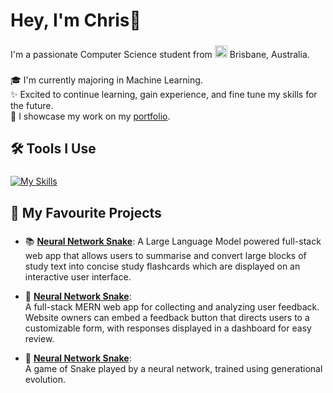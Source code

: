 <h1 align="left">Hey, I'm Chris👋</h1>

###

<p align="left">I'm a passionate Computer Science student from 
  <img
  src="https://flagcdn.com/w20/au.png"
  srcset="https://flagcdn.com/w40/au.png 2x"
  width="20"
  alt="Australia">
  Brisbane, Australia.</p>

###

<p align="left">🎓 I'm currently majoring in Machine Learning.<br>✨ Excited to continue learning, gain experience, and fine tune my skills for the future.<br>🎥 I showcase my work on my <a href="https://marchchris.github.io/">portfolio</a>.</p>

###

<h2 align="left">🛠️ Tools I Use</h2>

###

[![My Skills](https://skillicons.dev/icons?i=react,mongodb,express,firebase,nodejs,tailwind,js,ts,java,c,py,figma)](https://skillicons.dev)

###

<h2 align="left">🧠 My Favourite Projects</h2>

###
- 📚 [**Neural Network Snake**](https://github.com/marchchris/CardlyAI):
  A Large Language Model powered full-stack web app that allows users to summarise and convert large blocks of study text into concise study flashcards which are displayed on an interactive user interface.

- 💬 [**Neural Network Snake**](https://github.com/marchchris/insite):  
  A full-stack MERN web app for collecting and analyzing user feedback. Website owners can embed a feedback button that directs users to a customizable form, with responses displayed in a dashboard for easy review.

- 🐍 [**Neural Network Snake**](https://github.com/marchchris/SnakeGeneticAI):  
  A game of Snake played by a neural network, trained using generational evolution. 
